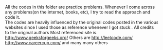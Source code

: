 All the codes in this folder are practice problems.
Whenever I come across any problems(on the internet, books, etc), I try to read the approach and code it.  
The codes are heavily influenced by the original codes posted in the various websites since I used those as reference whenever I got stuck . All credits to the original authors
Most referenced site is http://www.geeksforgeeks.org/
Others are http://leetcode.com/ http://www.careercup.com/  and many many others
